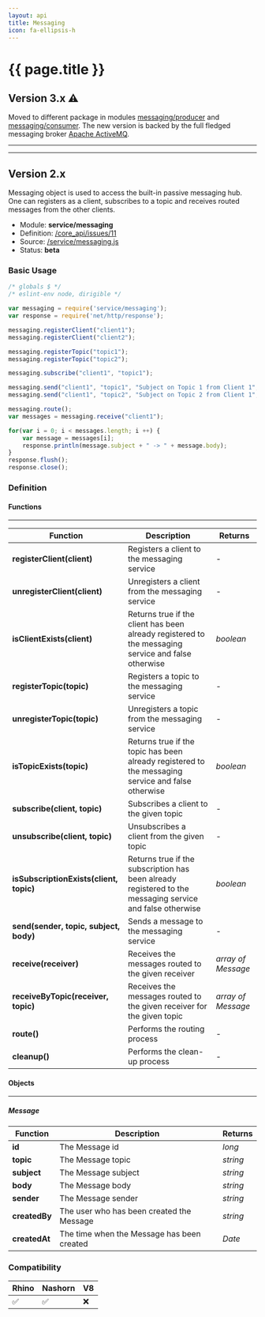 ```yaml
---
layout: api
title: Messaging
icon: fa-ellipsis-h
---
```


{{ page.title }}
===

Version 3.x ⚠
---

Moved to different package in modules [messaging/producer](messaging_producer.html) and [messaging/consumer](messaging_consumer.html). The new version is backed by the full fledged messaging broker [Apache ActiveMQ](http://activemq.apache.org/).

---

---

Version 2.x
---

Messaging object is used to access the built-in passive messaging hub. One can registers as a client, subscribes to a topic and receives routed messages from the other clients.

- Module: **service/messaging**
- Definition: [/core_api/issues/11](https://github.com/dirigiblelabs/core_api/issues/11)
- Source: [/service/messaging.js](https://github.com/dirigiblelabs/core_api/blob/master/core_api/ScriptingServices/service/messaging.js)
- Status: **beta**

### Basic Usage

```javascript
/* globals $ */
/* eslint-env node, dirigible */

var messaging = require('service/messaging');
var response = require('net/http/response');

messaging.registerClient("client1");
messaging.registerClient("client2");

messaging.registerTopic("topic1");
messaging.registerTopic("topic2");

messaging.subscribe("client1", "topic1");

messaging.send("client1", "topic1", "Subject on Topic 1 from Client 1", "Message from Client1");
messaging.send("client1", "topic2", "Subject on Topic 2 from Client 1", "Message from Client1");

messaging.route();
var messages = messaging.receive("client1");

for(var i = 0; i < messages.length; i ++) {
    var message = messages[i];
    response.println(message.subject + " -> " + message.body);
}
response.flush();
response.close();
```



### Definition

#### Functions

---

Function     | Description | Returns
------------ | ----------- | --------
**registerClient(client)**   | Registers a client to the messaging service | -
**unregisterClient(client)**   | Unregisters a client from the messaging service | -
**isClientExists(client)**   | Returns true if the client has been already registered to the messaging service and false otherwise | *boolean*
**registerTopic(topic)**   | Registers a topic to the messaging service | -
**unregisterTopic(topic)**   | Unregisters a topic from the messaging service | -
**isTopicExists(topic)**   | Returns true if the topic has been already registered to the messaging service and false otherwise | *boolean*
**subscribe(client, topic)**   | Subscribes a client to the given topic | -
**unsubscribe(client, topic)**   | Unsubscribes a client from the given topic | -
**isSubscriptionExists(client, topic)**   | Returns true if the subscription has been already registered to the messaging service and false otherwise | *boolean*
**send(sender, topic, subject, body)**   | Sends a message to the messaging service | -
**receive(receiver)**   | Receives the messages routed to the given receiver | *array of Message*
**receiveByTopic(receiver, topic)**   | Receives the messages routed to the given receiver for the given topic | *array of Message*
**route()**   | Performs the routing process | -
**cleanup()**   | Performs the clean-up process | -


#### Objects

---

##### Message


Function     | Description | Returns
------------ | ----------- | --------
**id**   | The Message id | *long*
**topic**   | The Message topic | *string*
**subject**   | The Message subject | *string*
**body**   | The Message body | *string*
**sender**   | The Message sender | *string*
**createdBy**   | The user who has been created the Message | *string*
**createdAt**   | The time when the Message has been created | *Date*



### Compatibility

Rhino | Nashorn | V8
----- | ------- | --------
 ✅  | ✅  | ❌

